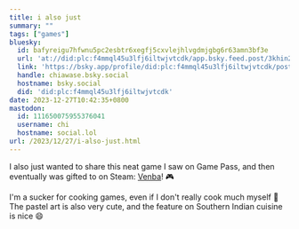 ```yaml
---
title: i also just
summary: ""
tags: ["games"]
bluesky:
  id: bafyreigu7hfwnu5pc2esbtr6xegfj5cxvlejhlvgdmjgbg6r63amn3bf3e
  url: 'at://did:plc:f4mmql45u3lfj6iltwjvtcdk/app.bsky.feed.post/3khin2czcmb2b'
  link: 'https://bsky.app/profile/did:plc:f4mmql45u3lfj6iltwjvtcdk/post/3khin2czcmb2b'
  handle: chiawase.bsky.social
  hostname: bsky.social
  did: 'did:plc:f4mmql45u3lfj6iltwjvtcdk'
date: 2023-12-27T10:42:35+0800
mastodon:
  id: 111650075955376041
  username: chi
  hostname: social.lol
url: /2023/12/27/i-also-just.html
---
```


I also just wanted to share this neat game I saw on Game Pass, and then eventually was gifted to on Steam: [Venba](https://store.steampowered.com/app/1491670/Venba/)! 🎮

I'm a sucker for cooking games, even if I don't really cook much myself 🙈 The pastel art is also very cute, and the feature on Southern Indian cuisine is nice 😄
